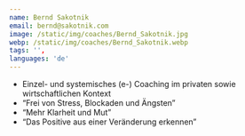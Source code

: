 ```yaml
---
name: Bernd Sakotnik
email: bernd@sakotnik.com
image: /static/img/coaches/Bernd_Sakotnik.jpg
webp: /static/img/coaches/Bernd_Sakotnik.webp
tags: '',
languages: 'de'
---
```


<ul><li>Einzel- und systemisches (e-) Coaching im privaten sowie wirtschaftlichen Kontext</li><li>“Frei von Stress, Blockaden und Ängsten”</li><li>“Mehr Klarheit und Mut”</li><li>“Das Positive aus einer Veränderung erkennen”</li></ul>